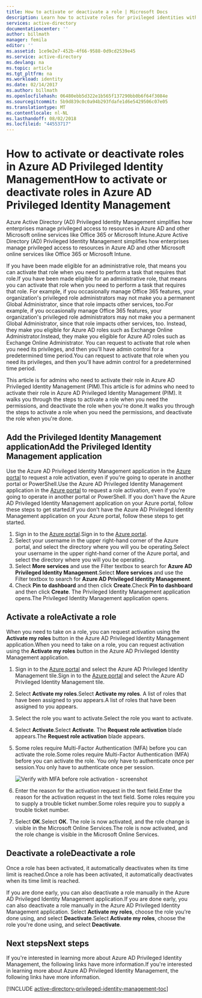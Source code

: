 ```yaml
---
title: How to activate or deactivate a role | Microsoft Docs
description: Learn how to activate roles for privileged identities with the Azure Privileged Identity Management application.
services: active-directory
documentationcenter: ''
author: billmath
manager: femila
editor: ''
ms.assetid: 1ce9e2e7-452b-4f66-9588-0d9cd2539e45
ms.service: active-directory
ms.devlang: na
ms.topic: article
ms.tgt_pltfrm: na
ms.workload: identity
ms.date: 02/14/2017
ms.author: billmath
ms.openlocfilehash: 06480ebb5d322e1b565f137290bb0b6f64f3084e
ms.sourcegitcommit: 5b9d839c0c0a94b293fdafe1d6e5429506c07e05
ms.translationtype: MT
ms.contentlocale: nl-NL
ms.lasthandoff: 08/02/2018
ms.locfileid: "44553717"
---
```

# <a name="how-to-activate-or-deactivate-roles-in-azure-ad-privileged-identity-management"></a><span data-ttu-id="5bfa5-103">How to activate or deactivate roles in Azure AD Privileged Identity Management</span><span class="sxs-lookup"><span data-stu-id="5bfa5-103">How to activate or deactivate roles in Azure AD Privileged Identity Management</span></span>
<span data-ttu-id="5bfa5-104">Azure Active Directory (AD) Privileged Identity Management simplifies how enterprises manage privileged access to resources in Azure AD and other Microsoft online services like Office 365 or Microsoft Intune.</span><span class="sxs-lookup"><span data-stu-id="5bfa5-104">Azure Active Directory (AD) Privileged Identity Management simplifies how enterprises manage privileged access to resources in Azure AD and other Microsoft online services like Office 365 or Microsoft Intune.</span></span>  

<span data-ttu-id="5bfa5-105">If you have been made eligible for an administrative role, that means you can activate that role when you need to perform a task that requires that role.</span><span class="sxs-lookup"><span data-stu-id="5bfa5-105">If you have been made eligible for an administrative role, that means you can activate that role when you need to perform a task that requires that role.</span></span> <span data-ttu-id="5bfa5-106">For example, if you occasionally manage Office 365 features, your organization's privileged role administrators may not make you a permanent Global Administrator, since that role impacts other services, too.</span><span class="sxs-lookup"><span data-stu-id="5bfa5-106">For example, if you occasionally manage Office 365 features, your organization's privileged role administrators may not make you a permanent Global Administrator, since that role impacts other services, too.</span></span> <span data-ttu-id="5bfa5-107">Instead, they make you eligible for Azure AD roles such as Exchange Online Administrator.</span><span class="sxs-lookup"><span data-stu-id="5bfa5-107">Instead, they make you eligible for Azure AD roles such as Exchange Online Administrator.</span></span> <span data-ttu-id="5bfa5-108">You can request to activate that role when you need its privileges, and then you'll have admin control for a predetermined time period.</span><span class="sxs-lookup"><span data-stu-id="5bfa5-108">You can request to activate that role when you need its privileges, and then you'll have admin control for a predetermined time period.</span></span>

<span data-ttu-id="5bfa5-109">This article is for admins who need to activate their role in Azure AD Privileged Identity Management (PIM).</span><span class="sxs-lookup"><span data-stu-id="5bfa5-109">This article is for admins who need to activate their role in Azure AD Privileged Identity Management (PIM).</span></span> <span data-ttu-id="5bfa5-110">It walks you through the steps to activate a role when you need the permissions, and deactivate the role when you're done.</span><span class="sxs-lookup"><span data-stu-id="5bfa5-110">It walks you through the steps to activate a role when you need the permissions, and deactivate the role when you're done.</span></span>

## <a name="add-the-privileged-identity-management-application"></a><span data-ttu-id="5bfa5-111">Add the Privileged Identity Management application</span><span class="sxs-lookup"><span data-stu-id="5bfa5-111">Add the Privileged Identity Management application</span></span>
<span data-ttu-id="5bfa5-112">Use the Azure AD Privileged Identity Management application in the [Azure portal](https://portal.azure.com/) to request a role activation, even if you're going to operate in another portal or PowerShell.</span><span class="sxs-lookup"><span data-stu-id="5bfa5-112">Use the Azure AD Privileged Identity Management application in the [Azure portal](https://portal.azure.com/) to request a role activation, even if you're going to operate in another portal or PowerShell.</span></span> <span data-ttu-id="5bfa5-113">If you don't have the Azure AD Privileged Identity Management application on your Azure portal, follow these steps to get started.</span><span class="sxs-lookup"><span data-stu-id="5bfa5-113">If you don't have the Azure AD Privileged Identity Management application on your Azure portal, follow these steps to get started.</span></span>

1. <span data-ttu-id="5bfa5-114">Sign in to the [Azure portal](https://portal.azure.com/).</span><span class="sxs-lookup"><span data-stu-id="5bfa5-114">Sign in to the [Azure portal](https://portal.azure.com/).</span></span>
2. <span data-ttu-id="5bfa5-115">Select your username in the upper right-hand corner of the Azure portal, and select the directory where you will you be operating.</span><span class="sxs-lookup"><span data-stu-id="5bfa5-115">Select your username in the upper right-hand corner of the Azure portal, and select the directory where you will you be operating.</span></span>
3. <span data-ttu-id="5bfa5-116">Select **More services** and use the Filter textbox to search for **Azure AD Privileged Identity Management**.</span><span class="sxs-lookup"><span data-stu-id="5bfa5-116">Select **More services** and use the Filter textbox to search for **Azure AD Privileged Identity Management**.</span></span>
4. <span data-ttu-id="5bfa5-117">Check **Pin to dashboard** and then click **Create**.</span><span class="sxs-lookup"><span data-stu-id="5bfa5-117">Check **Pin to dashboard** and then click **Create**.</span></span> <span data-ttu-id="5bfa5-118">The Privileged Identity Management application opens.</span><span class="sxs-lookup"><span data-stu-id="5bfa5-118">The Privileged Identity Management application opens.</span></span>

## <a name="activate-a-role"></a><span data-ttu-id="5bfa5-119">Activate a role</span><span class="sxs-lookup"><span data-stu-id="5bfa5-119">Activate a role</span></span>
<span data-ttu-id="5bfa5-120">When you need to take on a role, you can request activation using the **Activate my roles** button in the Azure AD Privileged Identity Management application.</span><span class="sxs-lookup"><span data-stu-id="5bfa5-120">When you need to take on a role, you can request activation using the **Activate my roles** button in the Azure AD Privileged Identity Management application.</span></span>

1. <span data-ttu-id="5bfa5-121">Sign in to the [Azure portal](https://portal.azure.com/) and select the Azure AD Privileged Identity Management tile.</span><span class="sxs-lookup"><span data-stu-id="5bfa5-121">Sign in to the [Azure portal](https://portal.azure.com/) and select the Azure AD Privileged Identity Management tile.</span></span>
2. <span data-ttu-id="5bfa5-122">Select **Activate my roles**.</span><span class="sxs-lookup"><span data-stu-id="5bfa5-122">Select **Activate my roles**.</span></span> <span data-ttu-id="5bfa5-123">A list of roles that have been assigned to you appears.</span><span class="sxs-lookup"><span data-stu-id="5bfa5-123">A list of roles that have been assigned to you appears.</span></span>
3. <span data-ttu-id="5bfa5-124">Select the role you want to activate.</span><span class="sxs-lookup"><span data-stu-id="5bfa5-124">Select the role you want to activate.</span></span>
4. <span data-ttu-id="5bfa5-125">Select **Activate**.</span><span class="sxs-lookup"><span data-stu-id="5bfa5-125">Select **Activate**.</span></span> <span data-ttu-id="5bfa5-126">The **Request role activation** blade appears.</span><span class="sxs-lookup"><span data-stu-id="5bfa5-126">The **Request role activation** blade appears.</span></span>
5. <span data-ttu-id="5bfa5-127">Some roles require Multi-Factor Authentication (MFA) before you can activate the role.</span><span class="sxs-lookup"><span data-stu-id="5bfa5-127">Some roles require Multi-Factor Authentication (MFA) before you can activate the role.</span></span> <span data-ttu-id="5bfa5-128">You only have to authenticate once per session.</span><span class="sxs-lookup"><span data-stu-id="5bfa5-128">You only have to authenticate once per session.</span></span>
   
    ![Verify with MFA before role activation - screenshot][2]
6. <span data-ttu-id="5bfa5-130">Enter the reason for the activation request in the text field.</span><span class="sxs-lookup"><span data-stu-id="5bfa5-130">Enter the reason for the activation request in the text field.</span></span>  <span data-ttu-id="5bfa5-131">Some roles require you to supply a trouble ticket number.</span><span class="sxs-lookup"><span data-stu-id="5bfa5-131">Some roles require you to supply a trouble ticket number.</span></span>
7. <span data-ttu-id="5bfa5-132">Select **OK**.</span><span class="sxs-lookup"><span data-stu-id="5bfa5-132">Select **OK**.</span></span>  <span data-ttu-id="5bfa5-133">The role is now activated, and the role change is visible in the Microsoft Online Services.</span><span class="sxs-lookup"><span data-stu-id="5bfa5-133">The role is now activated, and the role change is visible in the Microsoft Online Services.</span></span>

## <a name="deactivate-a-role"></a><span data-ttu-id="5bfa5-134">Deactivate a role</span><span class="sxs-lookup"><span data-stu-id="5bfa5-134">Deactivate a role</span></span>
<span data-ttu-id="5bfa5-135">Once a role has been activated, it automatically deactivates when its time limit is reached.</span><span class="sxs-lookup"><span data-stu-id="5bfa5-135">Once a role has been activated, it automatically deactivates when its time limit is reached.</span></span>

<span data-ttu-id="5bfa5-136">If you are done early, you can also deactivate a role manually in the Azure AD Privileged Identity Management application.</span><span class="sxs-lookup"><span data-stu-id="5bfa5-136">If you are done early, you can also deactivate a role manually in the Azure AD Privileged Identity Management application.</span></span>  <span data-ttu-id="5bfa5-137">Select **Activate my roles**, choose the role you're done using, and select **Deactivate**.</span><span class="sxs-lookup"><span data-stu-id="5bfa5-137">Select **Activate my roles**, choose the role you're done using, and select **Deactivate**.</span></span>  

## <a name="next-steps"></a><span data-ttu-id="5bfa5-138">Next steps</span><span class="sxs-lookup"><span data-stu-id="5bfa5-138">Next steps</span></span>
<span data-ttu-id="5bfa5-139">If you're interested in learning more about Azure AD Privileged Identity Management, the following links have more information.</span><span class="sxs-lookup"><span data-stu-id="5bfa5-139">If you're interested in learning more about Azure AD Privileged Identity Management, the following links have more information.</span></span>

[!INCLUDE [active-directory-privileged-identity-management-toc](../../includes/active-directory-privileged-identity-management-toc.md)]

<!--Image references-->

[1]: https://docstestmedia1.blob.core.windows.net/azure-media/articles/active-directory/media/active-directory-privileged-identity-management-configure/PIM_EnablePim.png
[2]: https://docstestmedia1.blob.core.windows.net/azure-media/articles/active-directory/media/active-directory-privileged-identity-management-how-to-activate-role/PIM_activation_MFA.png


